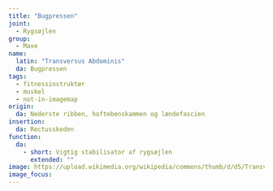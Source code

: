 ```yaml
---
title: "Bugpressen"
joint:
  - Rygsøjlen
group:
  - Mave
name:
  latin: "Transversus Abdominis"
  da: Bugpressen
tags:
  - fitnessinstruktør
  - muskel
  - not-in-imagemap
origin: 
  da: Nederste ribben, hoftebenskammen og lændefascien
insertion: 
  da: Rectusskeden
function:
  da:
    - short: Vigtig stabilisator af rygsøjlen
      extended: ""
image: https://upload.wikimedia.org/wikipedia/commons/thumb/d/d5/Transversus_abdominis.png/375px-Transversus_abdominis.png
image_focus: 
---
```

